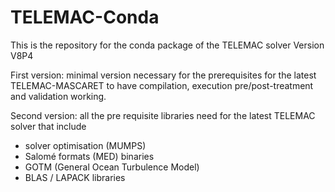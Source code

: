 # TELEMAC-Conda 

This is the repository for the conda package of the TELEMAC solver
Version V8P4

First version: 
minimal version necessary for the prerequisites for the latest TELEMAC-MASCARET
to have compilation, execution pre/post-treatment and validation working.

Second version: 
all the pre requisite libraries need for the latest TELEMAC solver that include 
 - solver optimisation (MUMPS)
 - Salomé formats (MED) binaries
 - GOTM (General Ocean Turbulence Model)
 - BLAS / LAPACK libraries
